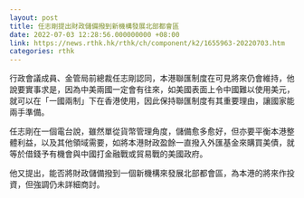 ```yaml
---
layout: post
title: 任志剛提出財政儲備撥到新機構發展北部都會區
date: 2022-07-03 12:28:56.000000000 +08:00
link: https://news.rthk.hk/rthk/ch/component/k2/1655963-20220703.htm
categories: rthk
---
```


行政會議成員、金管局前總裁任志剛認同，本港聯匯制度在可見將來仍會維持，他說要實事求是，因為中美兩國一定會有往來，如美國表面上令中國難以使用美元，就可以在「一國兩制」下在香港使用，因此保持聯匯制度有其重要理由，讓國家能兩手準備。

任志剛在一個電台說，雖然單從貨幣管理角度，儲備愈多愈好，但亦要平衡本港整體利益，以及其他領域需要，如將本港財政盈餘一直撥入外匯基金來購買美債，就等於借錢予有機會與中國打金融戰或貿易戰的美國政府。

他又提出，能否將財政儲備撥到一個新機構來發展北部都會區，為本港的將來作投資，但強調仍未詳細商討。

